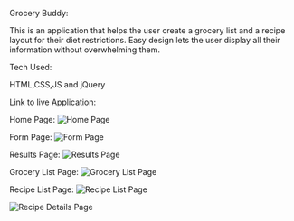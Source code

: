 Grocery Buddy: 

This is an application that helps the user create a grocery list and a recipe layout for their diet restrictions. Easy design lets the user display all their information without overwhelming them. 

Tech Used:

HTML,CSS,JS and jQuery


Link to live Application:




Home Page:
![Home Page](https://github.com/SteveAlux/Grocery_Buddy/blob/master/GroceryListSC.png)

Form Page:
![Form Page](https://github.com/SteveAlux/Grocery_Buddy/blob/master/FormSC.png)
	
Results Page: 
![Results Page](https://github.com/SteveAlux/Grocery_Buddy/blob/master/ResultsSC.png)

Grocery List Page:
![Grocery List Page](https://github.com/SteveAlux/Grocery_Buddy/blob/master/GroceryListSC.png)

Recipe List Page:
![Recipe List Page](https://github.com/SteveAlux/Grocery_Buddy/blob/master/RecipeListSC%20.png)

![Recipe Details Page](https://github.com/SteveAlux/Grocery_Buddy/blob/master/RecipeDetailsSC.png)

	

